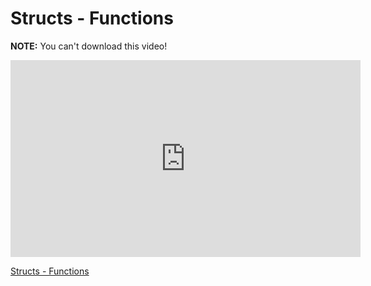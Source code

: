 # Structs - Functions

**NOTE:** You can't download this video!

<iframe width="560" height="315" src="https://www.youtube.com/embed/D9GxGG-vMdA?rel=0&modestbranding=1" frameborder="0" allowfullscreen></iframe><p><a href="https://www.youtube.com/watch?v=D9GxGG-vMdA">Structs - Functions</a></p>

